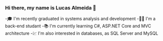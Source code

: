 ### Hi there, my name is Lucas Almeida 👋

-🎓 I'm recently graduated in systems analysis and development 
-👨‍💻 I'm a back-end studant
-📚 I'm currently learning C#, ASP.NET Core and MVC architecture
-💹 I'm also interested in databases, as SQL Server and MySQL



